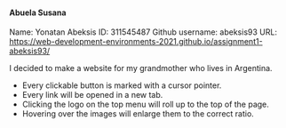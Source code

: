 #### Abuela Susana

Name: Yonatan Abeksis
ID: 311545487
Github username: abeksis93
URL: https://web-development-environments-2021.github.io/assignment1-abeksis93/

I decided to make a website for my grandmother who lives in Argentina.

- Every clickable button is marked with a cursor pointer.
- Every link will be opened in a new tab.
- Clicking the logo on the top menu will roll up to the top of the page.
- Hovering over the images will enlarge them to the correct ratio.
